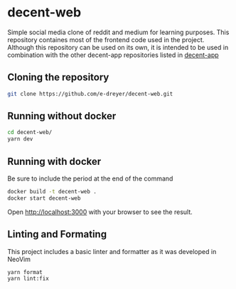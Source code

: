 # decent-web

Simple social media clone of reddit and medium for learning purposes. This repository containes most of the frontend code used in the project.
Although this repository can be used on its own, it is intended to be used in combination with the other decent-app repositories listed in [decent-app](https://github.com/e-dreyer/decent-app.git)

## Cloning the repository

```bash
git clone https://github.com/e-dreyer/decent-web.git
```

## Running without docker

```bash
cd decent-web/
yarn dev
```

## Running with docker

Be sure to include the period at the end of the command

```bash
docker build -t decent-web .
docker start decent-web
```

Open [http://localhost:3000](http://localhost:3000) with your browser to see the result.

## Linting and Formating

This project includes a basic linter and formatter as it was developed in NeoVim

```bash
yarn format
yarn lint:fix
```
